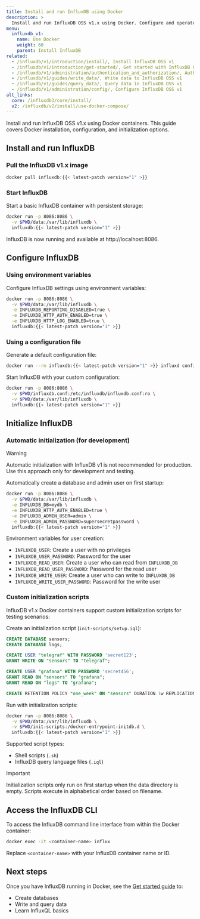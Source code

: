 ```yaml
---
title: Install and run InfluxDB using Docker
description: >
  Install and run InfluxDB OSS v1.x using Docker. Configure and operate InfluxDB in a Docker container.
menu:
  influxdb_v1:
    name: Use Docker 
    weight: 60
    parent: Install InfluxDB
related:
  - /influxdb/v1/introduction/install/, Install InfluxDB OSS v1
  - /influxdb/v1/introduction/get-started/, Get started with InfluxDB OSS v1
  - /influxdb/v1/administration/authentication_and_authorization/, Authentication and authorization in InfluxDB OSS v1
  - /influxdb/v1/guides/write_data/, Write data to InfluxDB OSS v1
  - /influxdb/v1/guides/query_data/, Query data in InfluxDB OSS v1
  - /influxdb/v1/administration/config/, Configure InfluxDB OSS v1
alt_links:
  core: /influxdb3/core/install/
  v2: /influxdb/v2/install/use-docker-compose/
---
```


Install and run InfluxDB OSS v1.x using Docker containers.
This guide covers Docker installation, configuration, and initialization options.

## Install and run InfluxDB

### Pull the InfluxDB v1.x image

```bash
docker pull influxdb:{{< latest-patch version="1" >}}
```

### Start InfluxDB

Start a basic InfluxDB container with persistent storage:

```bash
docker run -p 8086:8086 \
  -v $PWD/data:/var/lib/influxdb \
  influxdb:{{< latest-patch version="1" >}}
```

InfluxDB is now running and available at http://localhost:8086.

## Configure InfluxDB

### Using environment variables

Configure InfluxDB settings using environment variables:

```bash
docker run -p 8086:8086 \
  -v $PWD/data:/var/lib/influxdb \
  -e INFLUXDB_REPORTING_DISABLED=true \
  -e INFLUXDB_HTTP_AUTH_ENABLED=true \
  -e INFLUXDB_HTTP_LOG_ENABLED=true \
  influxdb:{{< latest-patch version="1" >}}
```

### Using a configuration file

Generate a default configuration file:

```bash
docker run --rm influxdb:{{< latest-patch version="1" >}} influxd config > influxdb.conf
```

Start InfluxDB with your custom configuration:

```bash
docker run -p 8086:8086 \
  -v $PWD/influxdb.conf:/etc/influxdb/influxdb.conf:ro \
  -v $PWD/data:/var/lib/influxdb \
  influxdb:{{< latest-patch version="1" >}}
```

## Initialize InfluxDB

### Automatic initialization (for development)

> [!Warning]
> Automatic initialization with InfluxDB v1 is not recommended for production.
> Use this approach only for development and testing.

Automatically create a database and admin user on first startup:

```bash
docker run -p 8086:8086 \
  -v $PWD/data:/var/lib/influxdb \
  -e INFLUXDB_DB=mydb \
  -e INFLUXDB_HTTP_AUTH_ENABLED=true \
  -e INFLUXDB_ADMIN_USER=admin \
  -e INFLUXDB_ADMIN_PASSWORD=supersecretpassword \
  influxdb:{{< latest-patch version="1" >}}
```

Environment variables for user creation:
- `INFLUXDB_USER`: Create a user with no privileges
- `INFLUXDB_USER_PASSWORD`: Password for the user
- `INFLUXDB_READ_USER`: Create a user who can read from `INFLUXDB_DB`
- `INFLUXDB_READ_USER_PASSWORD`: Password for the read user
- `INFLUXDB_WRITE_USER`: Create a user who can write to `INFLUXDB_DB`
- `INFLUXDB_WRITE_USER_PASSWORD`: Password for the write user

### Custom initialization scripts

InfluxDB v1.x Docker containers support custom initialization scripts for testing scenarios:

Create an initialization script (`init-scripts/setup.iql`):

```sql
CREATE DATABASE sensors;
CREATE DATABASE logs;

CREATE USER "telegraf" WITH PASSWORD 'secret123';
GRANT WRITE ON "sensors" TO "telegraf";

CREATE USER "grafana" WITH PASSWORD 'secret456';
GRANT READ ON "sensors" TO "grafana";
GRANT READ ON "logs" TO "grafana";

CREATE RETENTION POLICY "one_week" ON "sensors" DURATION 1w REPLICATION 1 DEFAULT;
```

Run with initialization scripts:

```bash
docker run -p 8086:8086 \
  -v $PWD/data:/var/lib/influxdb \
  -v $PWD/init-scripts:/docker-entrypoint-initdb.d \
  influxdb:{{< latest-patch version="1" >}}
```

Supported script types:
- Shell scripts (`.sh`)
- InfluxDB query language files (`.iql`)

> [!Important]
> Initialization scripts only run on first startup when the data directory is empty.
> Scripts execute in alphabetical order based on filename.

## Access the InfluxDB CLI

To access the InfluxDB command line interface from within the Docker container:

```bash
docker exec -it <container-name> influx
```

Replace `<container-name>` with your InfluxDB container name or ID.

## Next steps

Once you have InfluxDB running in Docker, see the [Get started guide](/influxdb/v1/introduction/get-started/) to:
- Create databases
- Write and query data
- Learn InfluxQL basics